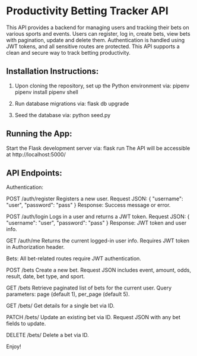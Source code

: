 # Productivity Betting Tracker API

This API provides a backend for managing users and tracking their bets on various sports and events. Users can register, log in, create bets, view bets with pagination, update and delete them. Authentication is handled using JWT tokens, and all sensitive routes are protected. This API supports a clean and secure way to track betting productivity.

## Installation Instructions:
1. Upon cloning the repository, set up the Python environment via:
    pipenv
    pipenv install
    pipenv shell

2. Run database migrations via:
    flask db upgrade

3. Seed the database via:
    python seed.py

## Running the App:
Start the Flask development server via:
    flask run
The API will be accessible at http://localhost:5000/

## API Endpoints:
Authentication:

POST /auth/register
Registers a new user.
Request JSON: { "username": "user", "password": "pass" }
Response: Success message or error.

POST /auth/login
Logs in a user and returns a JWT token.
Request JSON: { "username": "user", "password": "pass" }
Response: JWT token and user info.

GET /auth/me
Returns the current logged-in user info.
Requires JWT token in Authorization header.

Bets:
All bet-related routes require JWT authentication.

POST /bets
Create a new bet.
Request JSON includes event, amount, odds, result, date, bet type, and sport.

GET /bets
Retrieve paginated list of bets for the current user.
Query parameters: page (default 1), per_page (default 5).

GET /bets/<id>
Get details for a single bet via ID.

PATCH /bets/<id>
Update an existing bet via ID.
Request JSON with any bet fields to update.

DELETE /bets/<id>
Delete a bet via ID.


Enjoy!
